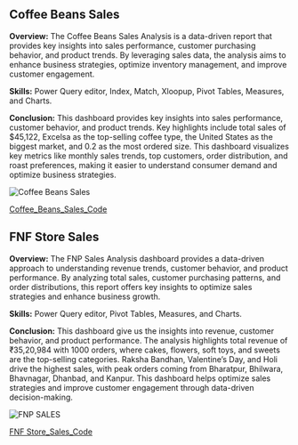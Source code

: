 ## Coffee Beans Sales

**Overview:** The Coffee Beans Sales Analysis is a data-driven report that provides key insights into sales performance, customer purchasing behavior, and product trends. By leveraging sales data, the analysis aims to enhance business strategies, optimize inventory management, and improve customer engagement. 

**Skills:** Power Query editor, Index, Match, Xloopup, Pivot Tables, Measures, and Charts. 

**Conclusion:** This dashboard provides key insights into sales performance, customer behavior, and product trends. Key highlights include total sales of $45,122, Excelsa as the top-selling coffee type, the United States as the biggest market, and 0.2 as the most ordered size. This dashboard visualizes key metrics like monthly sales trends, top customers, order distribution, and roast preferences, making it easier to understand consumer demand and optimize business strategies.

![Coffee Beans Sales](https://github.com/user-attachments/assets/6f2564d2-b40b-4227-a436-2bfd0d7c7f59)

[Coffee_Beans_Sales_Code](https://github.com/anujeevan-raju/Projects/blob/main/Excel_Projects/1.%20Coffee%20Beans%20Data.xlsx)

## FNF Store Sales

**Overview:** The FNP Sales Analysis dashboard provides a data-driven approach to understanding revenue trends, customer behavior, and product performance. By analyzing total sales, customer purchasing patterns, and order distributions, this report offers key insights to optimize sales strategies and enhance business growth.

**Skills:** Power Query editor, Pivot Tables, Measures, and Charts.

**Conclusion:** This dashboard give us the insights into revenue, customer behavior, and product performance. The analysis highlights total revenue of ₹35,20,984 with 1000 orders, where cakes, flowers, soft toys, and sweets are the top-selling categories. Raksha Bandhan, Valentine’s Day, and Holi drive the highest sales, with peak orders coming from Bharatpur, Bhilwara, Bhavnagar, Dhanbad, and Kanpur. This dashboard helps optimize sales strategies and improve customer engagement through data-driven decision-making.

![FNP SALES](https://github.com/user-attachments/assets/7dbf29e3-09f1-4b69-9e6c-814fd637c390)

[FNF Store_Sales_Code](https://github.com/anujeevan-raju/Projects/blob/main/Excel_Projects/2.%20FNF%20Store%20Sales.xlsx)
